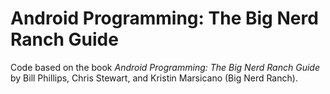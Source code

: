 # Android Programming: The Big Nerd Ranch Guide

Code based on the book *Android Programming: The Big Nerd Ranch Guide* by Bill Phillips, Chris Stewart, and Kristin Marsicano (Big Nerd Ranch).